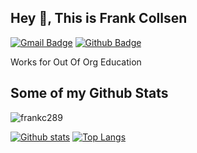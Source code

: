 ## Hey 👋, This is Frank Collsen
[![Gmail Badge](https://img.shields.io/badge/-fcollsen@outoforgedu.tk-c14438?style=flat&logo=Gmail&logoColor=white&link=mailto:fcollsen@outoforgedu.tk)](mailto:fcollsen@outoforgedu.tk) [![Github Badge](https://img.shields.io/badge/-frankc289-grey?style=flat&logo=github&logoColor=white&link=https://github.com/frankc289/)](https://www.github.com/frankc289/) <p align='left'>Works for Out Of Org Education</p>
## Some of my Github Stats
<p align=left> <img src=https://komarev.com/ghpvc/?username=frankc289 alt=frankc289 /> </p>

[![Github stats](https://github-readme-stats.vercel.app/api?username=frankc289&show_icons=true&include_all_commits=true)](https://github.com/frankc289/github-readme-stats)
[![Top Langs](https://github-readme-stats.vercel.app/api/top-langs/?username=frankc289&layout=compact)](https://github.com/frankc289/github-readme-stats)
